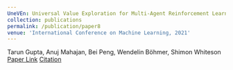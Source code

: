 ```yaml
---
UneVEn: Universal Value Exploration for Multi-Agent Reinforcement Learning"
collection: publications
permalink: /publication/paper8
venue: 'International Conference on Machine Learning, 2021'
---
```

Tarun Gupta, Anuj Mahajan, Bei Peng, Wendelin Böhmer, Shimon Whiteson\
[Paper Link](http://anuj-mahajan.github.io/files/uneven.pdf)    [Citation](/bibtex/paper8.html)

